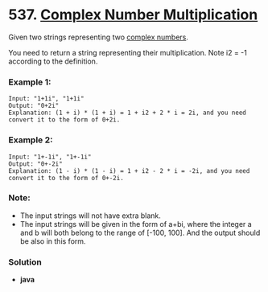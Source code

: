 # 537. [Complex Number Multiplication](https://leetcode.com/problems/complex-number-multiplication/description/)

Given two strings representing two [complex numbers](https://en.wikipedia.org/wiki/Complex_number).

You need to return a string representing their multiplication. Note i2 = -1 according to the definition.

### Example 1:
    Input: "1+1i", "1+1i"
    Output: "0+2i"
    Explanation: (1 + i) * (1 + i) = 1 + i2 + 2 * i = 2i, and you need convert it to the form of 0+2i.

### Example 2:
    Input: "1+-1i", "1+-1i"
    Output: "0+-2i"
    Explanation: (1 - i) * (1 - i) = 1 + i2 - 2 * i = -2i, and you need convert it to the form of 0+-2i.

### Note:
* The input strings will not have extra blank.
* The input strings will be given in the form of a+bi, where the integer a and b will both belong to the range of [-100, 100]. And the output should be also in this form.

### Solution
* **java**
```

```
